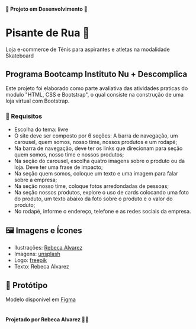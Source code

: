 #### :construction: Projeto em Desenvolvimento :construction:

# Pisante de Rua :athletic_shoe:
Loja e-commerce de Tênis para aspirantes e atletas na modalidade Skateboard

## Programa Bootcamp Instituto Nu + Descomplica
Este projeto foi elaborado como parte avaliativa das atividades praticas do modulo "HTML, CSS e Bootstrap", o qual consiste na construção de uma loja virtual com Bootstrap.

### :page_facing_up: Requisitos
- Escolha do tema: livre
- O site deve ser composto por 6 seções: A barra de navegação, um carousel, quem somos, nosso time, nossos produtos e um rodapé;
- Na barra de navegação, deve ter os links que direcionam para seção quem somos, nosso time e nossos produtos;
- Na seção do carousel, escolha quatro imagens sobre o produto ou da loja. Deve ter uma frase de impacto;
- Na seção quem somos, coloque um texto e uma imagem para falar sobre a empresa;
- Na seção nosso time, coloque fotos arredondadas de pessoas;
- Na seção nossos produtos, explore o uso de cards colocando uma foto do produto, um texto abaixo da foto sobre o produto e o valor do produto;
- No rodapé, informe o endereço, telefone e as redes sociais da empresa.

## :framed_picture: Imagens e Ícones
- Ilustrações: [Rebeca Alvarez](https://www.behance.net/RebecaAlvarez)
- Imagens: [unsplash](https://unsplash.com/pt-br)
- Logo: [freepik](https://br.freepik.com/vetores-gratis/vetor-de-adesivo-do-logotipo-da-moda-marca-comercial-design-em-preto-e-branco_20346277.htm#query=logo%20t%C3%AAnis%20de%20skate&position=0&from_view=search&track=ais)
- Texto: Rebeca Alvarez

## :art: Protótipo
Modelo disponivel em [Figma](https://www.figma.com/file/YmgTodiBDceBKX21fpIPJo/PisanteDeRua?type=design&node-id=0%3A1&mode=design&t=lpGp2v3OtqRjZFVM-1)
<br/>
<br/>
#### Projetado por Rebeca Alvarez :construction_worker_woman: 
